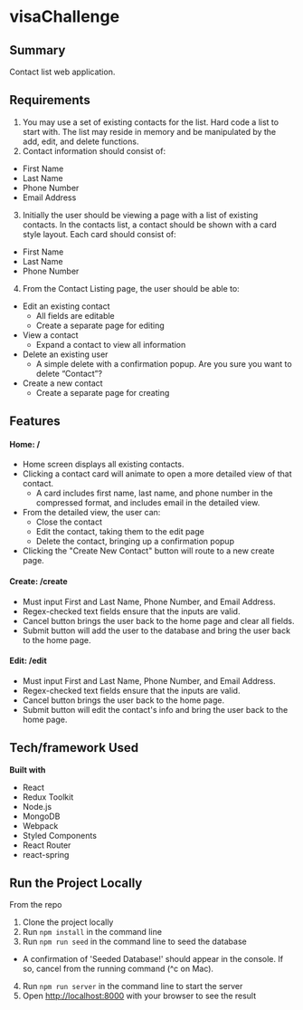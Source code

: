 # visaChallenge

## Summary ##
Contact list web application.

## Requirements ##
1. You may use a set of existing contacts for the list. Hard code a list to start with. The list may reside in memory and be manipulated by the add, edit, and delete functions.
2. Contact information should consist of:
  - First Name
  - Last Name
  - Phone Number
  - Email Address
3. Initially the user should be viewing a page with a list of existing contacts. In the contacts list, a contact should be shown with a card style layout. Each card should consist of:
  - First Name
  - Last Name
  - Phone Number
4. From the Contact Listing page, the user should be able to:
  - Edit an existing contact
    - All fields are editable
    - Create a separate page for editing
  - View a contact
    - Expand a contact to view all information
  - Delete an existing user
    - A simple delete with a confirmation popup. Are you sure you want to delete “Contact”?
  - Create a new contact
    - Create a separate page for creating

## Features ##
#### Home: / ####
- Home screen displays all existing contacts.
- Clicking a contact card will animate to open a more detailed view of that contact.
  - A card includes first name, last name, and phone number in the compressed format, and includes email in the detailed view.
- From the detailed view, the user can:
  - Close the contact
  - Edit the contact, taking them to the edit page
  - Delete the contact, bringing up a confirmation popup
- Clicking the "Create New Contact" button will route to a new create page.

#### Create: /create ####
- Must input First and Last Name, Phone Number, and Email Address.
- Regex-checked text fields ensure that the inputs are valid.
- Cancel button brings the user back to the home page and clear all fields.
- Submit button will add the user to the database and bring the user back to the home page.

#### Edit: /edit ####
- Must input First and Last Name, Phone Number, and Email Address.
- Regex-checked text fields ensure that the inputs are valid.
- Cancel button brings the user back to the home page.
- Submit button will edit the contact's info and bring the user back to the home page.

## Tech/framework Used ##
__Built with__
- React
- Redux Toolkit
- Node.js
- MongoDB
- Webpack
- Styled Components
- React Router
- react-spring

## Run the Project Locally ##
From the repo
1. Clone the project locally
2. Run ```npm install``` in the command line
3. Run ```npm run seed``` in the command line to seed the database
  - A confirmation of 'Seeded Database!' should appear in the console. If so, cancel from the running command (^c on Mac).
4. Run ```npm run server``` in the command line to start the server
5. Open [http://localhost:8000](http://localhost:8000) with your browser to see the result
